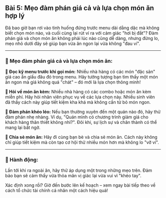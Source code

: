 ## Bài 5: Mẹo đàm phán giá cả và lựa chọn món ăn hợp lý

Đã bao giờ bạn rơi vào tình huống đứng trước menu dài dằng dặc mà không biết chọn món nào, và cuối cùng lại rút ví ra với cảm giác "hơi bị đắt"? Đàm phán giá và chọn món ăn không phải lúc nào cũng dễ dàng, nhưng đừng lo, mẹo nhỏ dưới đây sẽ giúp bạn vừa ăn ngon lại vừa không "đau ví".

---

### 📌 Mẹo đàm phán giá cả và lựa chọn món ăn:

**🔹 Đọc kỹ menu trước khi gọi món:**
Nhiều nhà hàng có các món "đặc sản" giá cao ẩn giấu đâu đó trong menu. Hãy tưởng tượng bạn tìm thấy một món ăn ngon mà giá không quá "chát" – đó mới là lựa chọn thông minh!

**🔹 Hỏi về món ăn kèm:**
Nhiều nhà hàng có các combo hoặc món ăn kèm miễn phí. Hãy hỏi nhân viên phục vụ về các lựa chọn này. Nhiều sinh viên đã thấy cách này giúp tiết kiệm kha khá mà không cần từ bỏ món ngon.

**🔹 Đàm phán khéo léo:**
Nếu bạn thường xuyên đến một quán nào đó, hãy thử đàm phán nhẹ nhàng. Ví dụ, "Quán mình có chương trình giảm giá cho khách hàng thân thiết không nhỉ?". Đôi khi, sự lịch sự và chân thành có thể mang lại bất ngờ.

**🔹 Chia sẻ món ăn:**
Hãy đi cùng bạn bè và chia sẻ món ăn. Cách này không chỉ giúp tiết kiệm mà còn tạo cơ hội thử nhiều món hơn mà không lo "vỡ ví".

---

### 🚀 Hành động:

Lần tới khi ra ngoài ăn, hãy thử áp dụng một trong những mẹo trên. Đảm bảo bạn sẽ cảm thấy vừa thỏa mãn vị giác lại vừa vui vì "khéo tay". 

Xác định xong rồi? Giờ đến bước lên kế hoạch – xem ngay bài tiếp theo về cách tổ chức tài chính cá nhân một cách hiệu quả!
